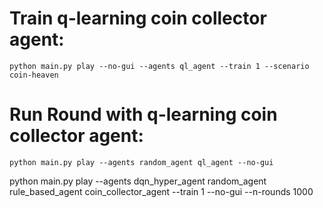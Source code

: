# Train q-learning coin collector agent:
`python main.py play --no-gui --agents ql_agent --train 1 --scenario coin-heaven`
# Run Round with q-learning coin collector agent:
`python main.py play --agents random_agent ql_agent --no-gui`

python main.py play --agents dqn_hyper_agent random_agent rule_based_agent coin_collector_agent --train 1 --no-gui --n-rounds 1000